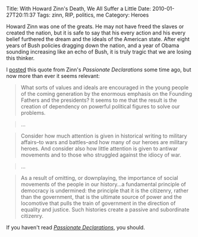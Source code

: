 Title: With Howard Zinn's Death, We All Suffer a Little
Date: 2010-01-27T20:11:37
Tags: zinn, RIP, politics, me
Category: Heroes

Howard Zinn was one of the greats. He may not have freed the slaves or 
created the nation, but it is safe to say that his every action and his 
every belief furthered the dream and the ideals of the American state. After
 eight years of Bush policies dragging down the nation, 
 and a year of Obama sounding increasing like an echo of Bush, 
 it is truly tragic that we are losing this thinker. 

I [posted][1] this quote from Zinn's *Passionate Declarations* 
some time ago, but now more than ever it seems relevant:

> What sorts of values and ideals are encouraged in the young people of the
 coming generation by the enormous emphasis on the Founding Fathers and the 
 presidents? It seems to me that the result is the creation of dependency on
  powerful political figures to solve our problems.

> ...

> Consider how much attention is given in historical writing to military 
affairs&ndash;to wars and battles&ndash;and how many of our heroes are military 
heroes. And consider also how little attention is given to antiwar movements and to those who struggled against the idiocy of war.

> ...

> As a result of omitting, or downplaying, the importance of social movements
 of the people in our history...a fundamental principle of democracy is 
 undermined: the principle that it is the citizenry, 
 rather than the government, that is the ultimate source of power and the 
 locomotive that pulls the train of government in the direction of equality 
 and justice. Such histories create a passive and subordinate citizenry.
 
If you haven't read *[Passionate Declarations][2]*, you should.

[1]: {filename}/howard-zinn-the-use-and-abuse-of-history.md
[2]: http://www.amazon.com/exec/obidos/ASIN/0060557672/simiansbooksonli
